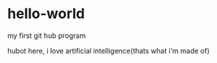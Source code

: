 # hello-world
my first git hub program

hubot here, i love artificial intelligence(thats what i'm made of)

